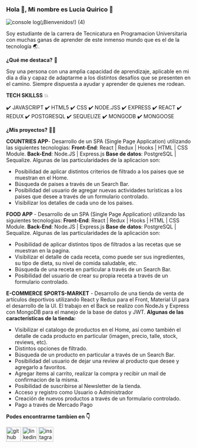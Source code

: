 ### Hola 👋, Mi nombre es Lucia Quirico 🥰

![console log(¡Bienvenidos!) (4)](https://user-images.githubusercontent.com/89117400/154745574-e647b4ae-061c-498d-92dc-b9669434d3c8.png)

Soy estudiante de la carrera de Tecnicatura en Programacion Universitaria con muchas ganas de aprender de este inmenso mundo que es el de la tecnología 🌏.


**¿Qué me destaca?** 🏅

Soy una persona con una amplia capacidad de aprendizaje, aplicable en mi día a día y capaz de adaptarme a los distintos desafíos que se presenten en el camino. Siempre dispuesta a ayudar y aprender de quienes me rodean.




**TECH SKILLSS** 💥

✔️ JAVASCRIPT
✔️ HTML5
✔️ CSS
✔️ NODE.JSS
✔️ EXPRESS
✔️ REACT
✔️ REDUX
✔️ POSTGRESQL
✔️ SEQUELIZE
✔️ MONGODB
✔️ MONGOOSE




**¿Mis proyectos?** 👩‍💻

**COUNTRIES APP**- Desarrollo de un SPA (Single Page Application) utilizando las siguientes tecnologias: 
**Front-End**: React | Redux | Hooks | HTML | CSS Module.
**Back-End**: Node.JS | Express.js
**Base de datos**: PostgreSQL | Sequalize.
Algunas de las particularidades de la aplicacion son:
- Posibilidad de aplicar distintos criterios de filtrado a los paises que se muestran en el Home.
- Búsqueda de paises a través de un Search Bar.
- Posibilidad del usuario de agregar nuevas actividades turísticas a los  paises que desee a través de un formulario controlado.
- Visibilizar los detalles de cada uno de los paises.

**FOOD APP** - Desarrollo de un SPA (Single Page Application) utilizando las siguientes tecnologias: 
**Front-End**: React | Redux | Hooks | HTML | CSS Module.
**Back-End**: Node.JS | Express.js
**Base de datos**: PostgreSQL | Sequalize.
Algunas de las particularidades de la aplicación son:
- Posibilidad de aplicar distintos tipos de filtrados a las recetas que se muestran en la pagina.
- Visibilizar el detalle de cada receta, como puede ser sus ingredientes, su tipo de dieta, su nivel de comida saludable, etc.
- Búsqueda de una receta en particular a través de un Search Bar.
- Posibilidad del usuario de crear su propia receta a través de un formulario controlado.

**E-COMMERCE SPORTS-MARKET** - Desarrollo de una tienda de venta de artículos deportivos utilizando React y Redux para el Front, Material UI para el desarrollo de la UI. El trabajo en el Back se realizo con NodeJs y Express con MongoDB para el manejo de la base de datos y JWT.
**Algunas de las características de la tienda:**
- Visibilizar el catalogo de productos en el Home, así como también el detalle de cada producto en particular (imagen, precio, talle, stock, reviews, etc).
- Distintos opciones de filtrado.
- Búsqueda de un producto en particular a través de un Search Bar.
- Posibilidad del usuario de dejar una review al producto que desee y agregarlo a favoritos.
- Agregar ítems al carrito, realizar la compra y recibir un mail de confirmacion de la misma.
- Posibilidad de suscribirse al Newsletter de la tienda.
- Acceso y registro como Usuario o Administrador
- Creación de nuevos productos a través de un formulario controlado.
- Pago a través de Mercado Pago



**Podes encontrarme tambien en 👇**

[<img src='https://cdn.jsdelivr.net/npm/simple-icons@3.0.1/icons/github.svg' alt='github' height='40'>](https://github.com/lquirico)  [<img src='https://cdn.jsdelivr.net/npm/simple-icons@3.0.1/icons/linkedin.svg' alt='linkedin' height='40'>](https://www.linkedin.com/in/lucia-quirico/)  [<img src='https://cdn.jsdelivr.net/npm/simple-icons@3.0.1/icons/instagram.svg' alt='instagram' height='40'>](https://www.instagram.com/https://www.instagram.com/luuquirico//)  






